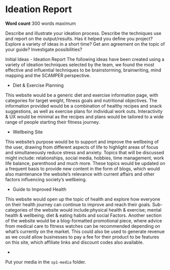 # Ideation Report

**Word count** 300 words maximum

Describe and illustrate your ideation process. Describe the techniques use and report on the output/results.
Has it helped you define you project? Explore a variety of ideas in a short time? Get ann agreement on the topic of your guide? Investigate possibilities?

Initial Ideas - Ideation Report The following ideas have been created using a variety of ideation techniques selected by the team, we found the most effective and influential techniques to be brainstorming, brainwriting, mind mapping and the SCAMPER perspective.

- Diet & Exercise Planning

This website would be a generic diet and exercise information page, with categories for target weight, fitness goals and nutritional objectives.
The information provided would be a combination of healthy recipes and snack suggestions, as well as exercise plans for individual work outs.
Interactivity & UX would be minimal as the recipes and plans would be tailored to a wide range of people starting their fitness journey.

- Wellbeing Site

This website’s purpose would be to support and improve the wellbeing of the user, drawing from different aspects of life to highlight areas of focus and simultaneously reduce stress and anxiety.
Topics that will be discussed might include: relationships, social media, hobbies, time management, work life balance, parenthood and much more.
These topics would be updated on a frequent basis to provide new content in the form of blogs, which would also maintenance the website’s relevance with current affairs and other factors influencing society’s wellbeing.

- Guide to Improved Health

This website would open up the topic of health and explore how everyone on their health journey can continue to improve and reach their goals. Sub-categories of the website would include:physical health & exercise; mental health & wellbeing; diet & eating habits and social Factors.
Another section of the website would be a blog-formatted promotional piece, where advice from medical care to fitness watches can be recommended depending on what’s currently on the market. This could also be used to generate revenue as we could allow businesses to pay a fee for their product to be features on this site, which affiliate links and discount codes also available.

- 

Put your media in the `sp1-media` folder.


```
